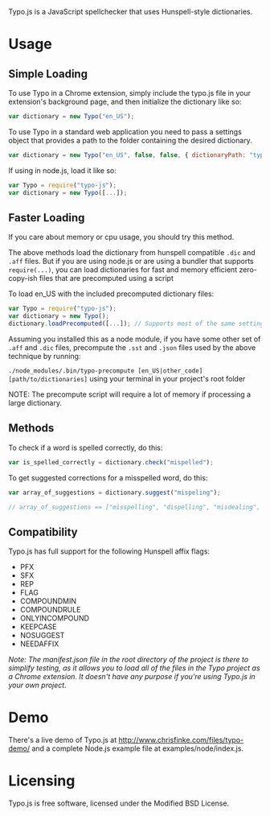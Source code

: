 Typo.js is a JavaScript spellchecker that uses Hunspell-style dictionaries.

Usage
=====

Simple Loading
--------------

To use Typo in a Chrome extension, simply include the typo.js file in your extension's background page, and then initialize the dictionary like so:

```javascript
var dictionary = new Typo("en_US");
```

To use Typo in a standard web application you need to pass a settings object that provides a path to the folder containing the desired dictionary.

```javascript
var dictionary = new Typo("en_US", false, false, { dictionaryPath: "typo/dictionaries" }),
```

If using in node.js, load it like so:

```javascript
var Typo = require("typo-js");
var dictionary = new Typo([...]);
```


Faster Loading
--------------

If you care about memory or cpu usage, you should try this method.

The above methods load the dictionary from hunspell compatible `.dic` and `.aff` files. But if you are using node.js or are using a bundler that supports `require(...)`, you can load dictionaries for fast and memory efficient zero-copy-ish files that are precomputed using a script

To load en_US with the included precomputed dictionary files:

```javascript
var Typo = require("typo-js");
var dictionary = new Typo();
dictionary.loadPrecomputed([...]); // Supports most of the same settings as the constructor
```

Assuming you installed this as a node module, if you have some other set of `.aff` and `.dic` files, precompute the `.sst` and `.json` files used by the above technique by running:

`./node_modules/.bin/typo-precompute [en_US|other_code] [path/to/dictionaries]` using your terminal in your project's root folder

NOTE: The precompute script will require a lot of memory if processing a large dictionary.



Methods
-------

To check if a word is spelled correctly, do this:

```javascript
var is_spelled_correctly = dictionary.check("mispelled");
```

To get suggested corrections for a misspelled word, do this:
	
```javascript
var array_of_suggestions = dictionary.suggest("mispeling");

// array_of_suggestions == ["misspelling", "dispelling", "misdealing", "misfiling", "misruling"]
```

Compatibility
-------------

Typo.js has full support for the following Hunspell affix flags:

* PFX
* SFX
* REP
* FLAG
* COMPOUNDMIN
* COMPOUNDRULE
* ONLYINCOMPOUND
* KEEPCASE
* NOSUGGEST
* NEEDAFFIX

_Note: The manifest.json file in the root directory of the project is there to simplify testing, as it allows you to load all of the files in the Typo project as a Chrome extension. It doesn't have any purpose if you're using Typo.js in your own project._

Demo
====
There's a live demo of Typo.js at http://www.chrisfinke.com/files/typo-demo/ and a complete Node.js example file at examples/node/index.js.

Licensing
=========

Typo.js is free software, licensed under the Modified BSD License.
